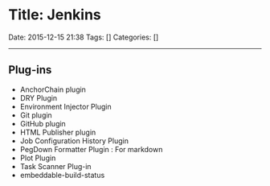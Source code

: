 # Title: Jenkins

Date: 2015-12-15 21:38
Tags: []
Categories: []

<!-- toc -->

---

## Plug-ins

- AnchorChain plugin
- DRY Plugin
- Environment Injector Plugin
- Git plugin
- GitHub plugin
- HTML Publisher plugin
- Job Configuration History Plugin
- PegDown Formatter Plugin : For markdown
- Plot Plugin
- Task Scanner Plug-in
- embeddable-build-status

